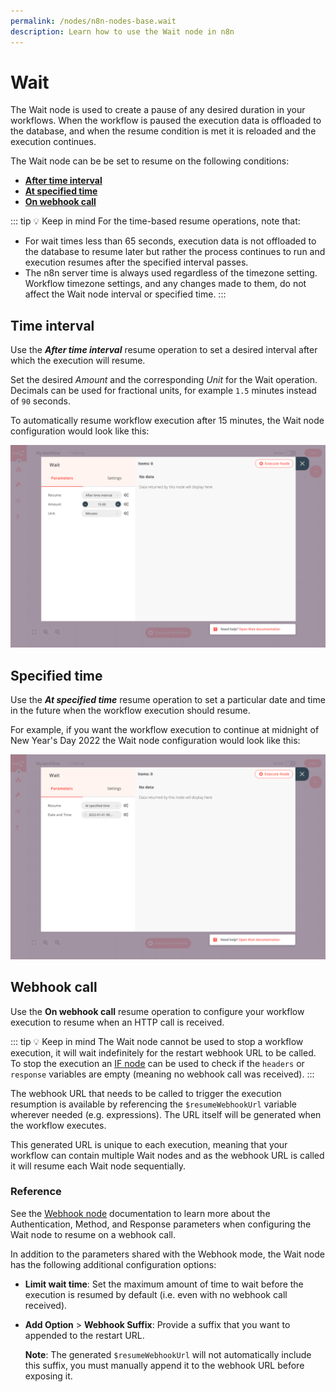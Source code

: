 ```yaml
---
permalink: /nodes/n8n-nodes-base.wait
description: Learn how to use the Wait node in n8n
---
```


# Wait

The Wait node is used to create a pause of any desired duration in your workflows. When the workflow is paused the execution data is offloaded to the database, and when the resume condition is met it is reloaded and the execution continues.

The Wait node can be be set to resume on the following conditions:

* [**After time interval**](#time-interval)
* [**At specified time**](#specified-time)
* [**On webhook call**](#webhook-call)

::: tip 💡 Keep in mind
For the time-based resume operations, note that:
* For wait times less than 65 seconds, execution data is not offloaded to the database to resume later but rather the process continues to run and execution resumes after the specified interval passes.
* The n8n server time is always used regardless of the timezone setting. Workflow timezone settings, and any changes made to them, do not affect the Wait node interval or specified time. 
:::

## Time interval

Use the ***After time interval*** resume operation to set a desired interval after which the execution will resume.

Set the desired *Amount* and the corresponding *Unit* for the Wait operation. Decimals can be used for fractional units, for example `1.5` minutes instead of `90` seconds.

To automatically resume workflow execution after 15 minutes, the Wait node configuration would look like this:

![Wait node time interval](./wait_time_interval.png)

## Specified time

Use the ***At specified time*** resume operation to set a particular date and time in the future when the workflow execution should resume.

For example, if you want the workflow execution to continue at midnight of New Year's Day 2022 the Wait node configuration would look like this:

![Wait node specified time](./wait_specific_time.png)

## Webhook call

Use the **On webhook call** resume operation to configure your workflow execution to resume when an HTTP call is received.

::: tip 💡 Keep in mind
The Wait node cannot be used to stop a workflow execution, it will wait indefinitely for the restart webhook URL to be called. To stop the execution an [IF node](./If/README.md) can be used to check if the `headers` or `response` variables are empty (meaning no webhook call was received).
:::

The webhook URL that needs to be called to trigger the execution resumption is available by referencing the `$resumeWebhookUrl` variable wherever needed (e.g. expressions). The URL itself will be generated when the workflow executes.

This generated URL is unique to each execution, meaning that your workflow can contain multiple Wait nodes and as the webhook URL is called it will resume each Wait node sequentially.

### Reference

See the [Webhook node](./Webhook/README.md) documentation to learn more about the Authentication, Method, and Response parameters when configuring the Wait node to resume on a webhook call.

In addition to the parameters shared with the Webhook mode, the Wait node has the following additional configuration options:

* **Limit wait time**: Set the maximum amount of time to wait before the execution is resumed by default (i.e. even with no webhook call received).
* **Add Option** > **Webhook Suffix**: Provide a suffix that you want to appended to the restart URL.

    **Note**: The generated `$resumeWebhookUrl` will not automatically include this suffix, you must manually append it to the webhook URL before exposing it.
